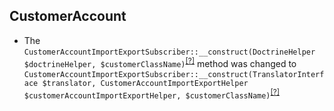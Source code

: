 CustomerAccount
---------------
* The `CustomerAccountImportExportSubscriber::__construct(DoctrineHelper $doctrineHelper, $customerClassName)`<sup>[[?]](https://github.com/orocommerce/orocommerce-orocrm/tree/1.1.0/src/Oro/Bridge/CustomerAccount/EventSubscriber/CustomerAccountImportExportSubscriber.php#L39 "Oro\Bridge\CustomerAccount\EventSubscriber\CustomerAccountImportExportSubscriber")</sup> method was changed to `CustomerAccountImportExportSubscriber::__construct(TranslatorInterface $translator, CustomerAccountImportExportHelper $customerAccountImportExportHelper, $customerClassName)`<sup>[[?]](https://github.com/orocommerce/orocommerce-orocrm/tree/1.2.0/src/Oro/Bridge/CustomerAccount/EventSubscriber/CustomerAccountImportExportSubscriber.php#L45 "Oro\Bridge\CustomerAccount\EventSubscriber\CustomerAccountImportExportSubscriber")</sup>

